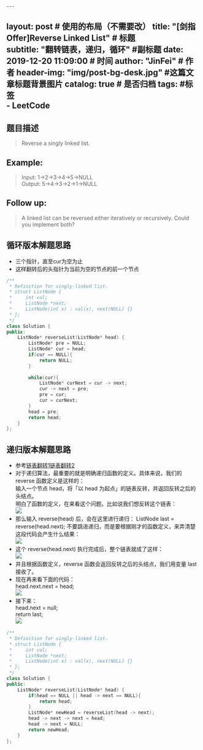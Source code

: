     ---
layout:     post                    # 使用的布局（不需要改） 
title:      "[剑指Offer]Reverse Linked List"               # 标题  
subtitle:   "翻转链表，递归，循环"  #副标题 
date:       2019-12-20 11:09:00              # 时间 
author:     "JinFei"                    # 作者 
header-img: "img/post-bg-desk.jpg"    #这篇文章标题背景图片 
catalog: true                       # 是否归档 
tags:                               #标签     
    - LeetCode 
---

## 题目描述
> Reverse a singly linked list.

## Example:
> Input: 1->2->3->4->5->NULL \
Output: 5->4->3->2->1->NULL

## Follow up:
> A linked list can be reversed either iteratively or recursively. Could you implement both?


## 循环版本解题思路

- 三个指针，直至cur为空为止
- 这样翻转后的头指针为当前为空的节点的前一个节点


```C++
/**
 * Definition for singly-linked list.
 * struct ListNode {
 *     int val;
 *     ListNode *next;
 *     ListNode(int x) : val(x), next(NULL) {}
 * };
 */
class Solution {
public:
    ListNode* reverseList(ListNode* head) {
        ListNode* pre = NULL;
        ListNode* cur = head;
        if(cur == NULL){
            return NULL;
        }
        
        while(cur){
            ListNode* curNext = cur -> next;
            cur -> next = pre;
            pre = cur;
            cur = curNext;
        }
        head = pre;
        return head;
    }
};
```

## 递归版本解题思路

- 参考[链表翻转1](https://blog.csdn.net/FX677588/article/details/72357389)[链表翻转2](https://zhuanlan.zhihu.com/p/86745433)
- 对于递归算法，最重要的就是明确递归函数的定义。具体来说，我们的 reverse 函数定义是这样的：\
    输入一个节点 head，将「以 head 为起点」的链表反转，并返回反转之后的头结点。 \
    明白了函数的定义，在来看这个问题。比如说我们想反转这个链表：\
    ![](https://pic2.zhimg.com/80/v2-1694051b57dc289d02105303fc19aacd_hd.jpg)
- 那么输入 reverse(head) 后，会在这里进行递归： ListNode last = reverse(head.next); 不要跳进递归，而是要根据刚才的函数定义，来弄清楚这段代码会产生什么结果：\
    ![](https://pic3.zhimg.com/80/v2-ec73669f2c5388024e4699ac34a139fa_hd.jpg)
- 这个 reverse(head.next) 执行完成后，整个链表就成了这样： \
    ![](https://pic1.zhimg.com/80/v2-2e10c53d9e96f90a5ed371b7ae9fa7cc_hd.jpg)
- 并且根据函数定义，reverse 函数会返回反转之后的头结点，我们用变量 last 接收了。
- 现在再来看下面的代码： \
    head.next.next = head; \
    ![](https://pic4.zhimg.com/80/v2-c182365c75fc8ab1e93c67c1df2536c7_hd.jpg)
- 接下来：\
    head.next = null; \
    return last; \
    ![](https://pic2.zhimg.com/80/v2-78af426351fa21e943a180e115d9e67d_hd.jpg)


```C++
/**
 * Definition for singly-linked list.
 * struct ListNode {
 *     int val;
 *     ListNode *next;
 *     ListNode(int x) : val(x), next(NULL) {}
 * };
 */
class Solution {
public:
    ListNode* reverseList(ListNode* head) {
        if(head == NULL || head -> next == NULL){
            return head;
        }
        ListNode* newHead = reverseList(head -> next);
        head -> next -> next = head;
        head -> next = NULL;
        return newHead;
    }
};
```